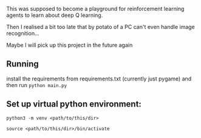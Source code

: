 This was supposed to become a playground for reinforcement learning agents to learn about deep Q learning.

Then I realised a bit too late that by potato of a PC can't even handle image recognition...

Maybe I will pick up this project in the future again

## Running
install the requirements from requirements.txt (currently just pygame) and then run `python main.py`

## Set up virtual python environment:
`python3 -m venv <path/to/this/dir>`


`source <path/to/this/dir>/bin/activate`